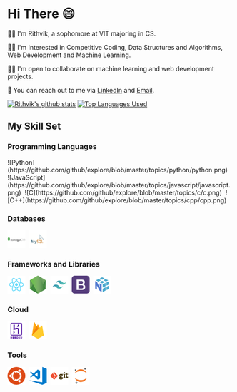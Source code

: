 # Hi There :smile:

:student: I'm Rithvik, a sophomore at VIT majoring in CS. 

:man_technologist: I'm Interested in Competitive Coding, Data Structures and Algorithms, Web Development and Machine Learning.

:raising_hand_man: I'm open to collaborate on machine learning and web development projects.

:email: You can reach out to me via [LinkedIn](https://www.linkedin.com/in/sai-rithvik-ayithapu-3568881a3) and [Email](mailto:rithvikayithapu@gmail.com).

[![Rithvik's github stats](https://github-readme-stats.vercel.app/api?username=rithvik2607&count_private=true&show_icons=true&theme=cobalt)](https://github.com/anuraghazra/github-readme-stats)  [![Top Languages Used](https://github-readme-stats.vercel.app/api/top-langs/?username=rithvik2607&hide=css)](https://github.com/anuraghazra/github-readme-stats)


## My Skill Set

### Programming Languages

<span>
  ![Python](https://github.com/github/explore/blob/master/topics/python/python.png)&nbsp;
  ![JavaScript](https://github.com/github/explore/blob/master/topics/javascript/javascript.png)&nbsp;
  ![C](https://github.com/github/explore/blob/master/topics/c/c.png)&nbsp;
  ![C++](https://github.com/github/explore/blob/master/topics/cpp/cpp.png)&nbsp;  
</span>

### Databases

<span>
  <img style="display: inline-block;" src="https://github.com/github/explore/blob/master/topics/mongodb/mongodb.png" alt="MongoDB" width="40" height="40" />&nbsp;
  <img style="display: inline-block;" src="https://github.com/github/explore/blob/master/topics/mysql/mysql.png" alt="MySQL" width="40" height="40" />&nbsp;
</span>

### Frameworks and Libraries

<span>
  <img style="display: inline-block;" src="https://github.com/github/explore/blob/master/topics/react/react.png" alt="React" width="40" height="40" />&nbsp;
  <img style="display: inline-block;" src="https://github.com/github/explore/blob/master/topics/nodejs/nodejs.png" alt="NodeJS" width="40" height="40" />&nbsp;
  <img style="display: inline-block;" src="https://github.com/github/explore/blob/master/topics/tailwind/tailwind.png" alt="tailwindCSS" width="40" height="40" />&nbsp;
  <img style="display: inline-block;" src="https://github.com/github/explore/blob/master/topics/bootstrap/bootstrap.png" alt="Bootstrap" width="40" height="40" />&nbsp;
  <img style="display: inline-block;" src="https://github.com/github/explore/blob/master/topics/numpy/numpy.png" alt="numpy" width="40" height="40" />&nbsp;
</span>

### Cloud

<span>
  <img style="display: inline-block;" src="https://github.com/github/explore/blob/master/topics/heroku/heroku.png" alt="Heroku" width="40" height="40" />&nbsp;
  <img style="display: inline-block;" src="https://github.com/github/explore/blob/master/topics/firebase/firebase.png" alt="Firebase" width="40" height="40" />&nbsp;
</span>

### Tools

<span>
  <img style="display: inline-block;" src="https://github.com/github/explore/blob/master/topics/ubuntu/ubuntu.png" alt="Ubuntu" width="40" height="40" />&nbsp;
  <img style="display: inline-block;" src="https://github.com/github/explore/blob/master/topics/visual-studio-code/visual-studio-code.png" alt="VSCode" width="40" height="40" />&nbsp;
  <img style="display: inline-block;" src="https://github.com/github/explore/blob/master/topics/git/git.png" alt="Git" width="40" height="40" />&nbsp;
  <img style="display: inline-block;" src="https://github.com/github/explore/blob/master/topics/jupyter-notebook/jupyter-notebook.png" alt="Git" width="40" height="40" />&nbsp;
</span>
